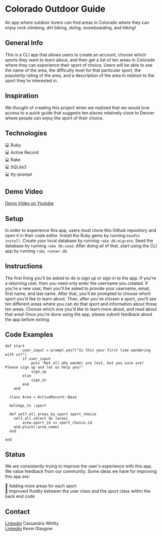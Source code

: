 # Colorado Outdoor Guide

An app where outdoor lovers can find areas in Colorado where they can enjoy rock climbing, dirt biking, skiing, snowboarding, and hiking!

## General Info
This is a CLI app that allows users to create an account, choose which sports they want to learn about, and then get a list of ten areas in Colorado where they can experience their sport of choice.  Users will be able to see the name of the area, the difficulty level for that particular sport, the popularity rating of the area, and a description of the area in relation to the sport they're interested in.  

## Inspiration

We thought of creating this project when we realized that we would love access to a quick guide that suggests ten places relatively close to Denver where people can enjoy the sport of their choice.

## Technologies
💻 Ruby <br />
💻 Active Record <br />
💻 Rake <br />
💻 SQLite3 <br />
💻 tty-prompt <br />

## Demo Video

[Demo Video on Youtube](https://www.youtube.com/watch?v=Wvhva9qydso&feature=youtu.be)

## Setup

In order to experience this app, users must clone this Github repository and open it in their code editor.  Install the Ruby gems by running ```bundle install```.  Create your local database by running ```rake db:migrate```.  Seed the database by running ```rake db:seed```.  After doing all of that, start using the CLI app by running ```ruby runner.db```. 

## Instructions

The first thing you'll be asked to do is sign up or sign in to the app.  If you're a returning user, then you need only enter the username you created.  If you're a new user, then you'll be asked to provide your username, email, first name, and last name.  After that, you'll be prompted to choose which sport you'd like to learn about.  Then, after you've chosen a sport, you'll see ten different areas where you can do that sport and information about those ten areas.  Choose which one you'd like to learn more about, and read about that area!  Once you're done using the app, please submit feedback about the app before exiting. 

## Code Examples

```
def start
        user_input = prompt.yes?("Is this your first time wandering with us?")
        if user_input
            puts "Not all who wander are lost, but you sure are! Please sign up and let us help you!"
            sign_up
        else 
            sign_in
        end
    end
```

```
  class Area < ActiveRecord::Base

  belongs_to :sport
  
  def self.all_areas_by_sport sport_choice
    self.all.select do |area|
        area.sport_id == sport_choice.id
    end.pluck(:area_name)
  end

end 
```

## Status

We are consistently trying to improve the user's experience with this app.  We value feedback from our community.  Some ideas we have for improving this app are:

🦾 Adding more areas for each sport <br />
🦾 Improved fluidity between the user class and the sport class within the back end code

## Contact 

[Linkedin](https://www.linkedin.com/in/cassandra-whitty-0a184a1a4/)  Cassandra Whitty <br />
[Linkedin](https://www.linkedin.com/in/kevin-glasgow-21795154/)  Kevin Glasgow







